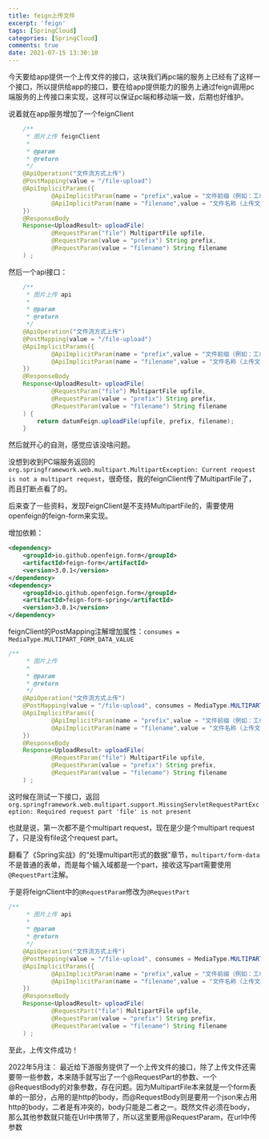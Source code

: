 ```yaml
---
title: feign上传文件
excerpt: 'feign'
tags: [SpringCloud]
categories: [SpringCloud]
comments: true
date: 2021-07-15 13:30:10
---
```


今天要给app提供一个上传文件的接口，这块我们再pc端的服务上已经有了这样一个接口，所以提供给app的接口，要在给app提供能力的服务上通过feign调用pc端服务的上传接口来实现，这样可以保证pc端和移动端一致，后期也好维护。

说着就在app服务增加了一个feignClient
```java
    /**
     * 图片上传 feignClient
     *
     * @param
     * @return
     */
    @ApiOperation("文件流方式上传")
    @PostMapping(value = "/file-upload")
    @ApiImplicitParams({
            @ApiImplicitParam(name = "prefix",value = "文件前缀（例如：工单号）",required = true),
            @ApiImplicitParam(name = "filename",value = "文件名称（上传文件名称,包含后缀名，如123456.jpg）",required = true)
    })
    @ResponseBody
    Response<UploadResult> uploadFile(
            @RequestParam("file") MultipartFile upfile,
            @RequestParam(value = "prefix") String prefix,
            @RequestParam(value = "filename") String filename
    ) ;
```

然后一个api接口：

```java
    /**
     * 图片上传 api
     *
     * @param
     * @return
     */
    @ApiOperation("文件流方式上传")
    @PostMapping(value = "/file-upload")
    @ApiImplicitParams({
            @ApiImplicitParam(name = "prefix",value = "文件前缀（例如：工单号）",required = true),
            @ApiImplicitParam(name = "filename",value = "文件名称（上传文件名称,包含后缀名，如123456.jpg）",required = true)
    })
    @ResponseBody
    Response<UploadResult> uploadFile(
            @RequestParam("file") MultipartFile upfile,
            @RequestParam(value = "prefix") String prefix,
            @RequestParam(value = "filename") String filename
    ) {
        return datumFeign.uploadFile(upfile, prefix, filename);
    }
```

然后就开心的自测，感觉应该没啥问题。

没想到收到PC端服务返回的`org.springframework.web.multipart.MultipartException: Current request is not a multipart request`，很奇怪，我的feignClient传了MultipartFile了，而且打断点看了的。

后来查了一些资料，发现FeignClient是不支持MultipartFile的，需要使用openfeign的feign-form来实现。

增加依赖：

```xml
<dependency>
    <groupId>io.github.openfeign.form</groupId>
    <artifactId>feign-form</artifactId>
    <version>3.0.1</version>
</dependency>
<dependency>
    <groupId>io.github.openfeign.form</groupId>
    <artifactId>feign-form-spring</artifactId>
    <version>3.0.1</version>
</dependency>
```

feignClient的PostMapping注解增加属性：`consumes = MediaType.MULTIPART_FORM_DATA_VALUE`

```java
/**
     * 图片上传
     *
     * @param
     * @return
     */
    @ApiOperation("文件流方式上传")
    @PostMapping(value = "/file-upload", consumes = MediaType.MULTIPART_FORM_DATA_VALUE)
    @ApiImplicitParams({
            @ApiImplicitParam(name = "prefix",value = "文件前缀（例如：工单号）",required = true),
            @ApiImplicitParam(name = "filename",value = "文件名称（上传文件名称,包含后缀名，如123456.jpg）",required = true)
    })
    @ResponseBody
    Response<UploadResult> uploadFile(
            @RequestParam("file") MultipartFile upfile,
            @RequestParam(value = "prefix") String prefix,
            @RequestParam(value = "filename") String filename
    ) ;
```

这时候在测试一下接口，返回`org.springframework.web.multipart.support.MissingServletRequestPartException: Required request part 'file' is not present`

也就是说，第一次都不是个multipart request，现在是少是个multipart request了，只是没有file这个request part。

翻看了《Spring实战》的“处理multipart形式的数据”章节，`multipart/form-data`不是普通的表单，而是每个输入域都是一个part，接收这写part需要使用`@RequestPart`注解。

于是将feignClient中的`@RequestParam`修改为`@RequestPart`

```java
/**
     * 图片上传 api
     *
     * @param
     * @return
     */
    @ApiOperation("文件流方式上传")
    @PostMapping(value = "/file-upload", consumes = MediaType.MULTIPART_FORM_DATA_VALUE)
    @ApiImplicitParams({
            @ApiImplicitParam(name = "prefix",value = "文件前缀（例如：工单号）",required = true),
            @ApiImplicitParam(name = "filename",value = "文件名称（上传文件名称,包含后缀名，如123456.jpg）",required = true)
    })
    @ResponseBody
    Response<UploadResult> uploadFile(
            @RequestPart("file") MultipartFile upfile,
            @RequestParam(value = "prefix") String prefix,
            @RequestParam(value = "filename") String filename
    ) ;
```

至此，上传文件成功！


2022年5月注：
最近给下游服务提供了一个上传文件的接口，除了上传文件还需要带一些参数，本来随手就写出了一个@RequestPart的参数、一个@RequestBody的对象参数，存在问题。因为MultipartFile本来就是一个form表单的一部分，占用的是http的body，而@RequestBody则是要用一个json来占用http的body，二者是有冲突的，body只能是二者之一。既然文件必须在body，那么其他参数就只能在Url中携带了，所以这里要用@RequestParam，在url中传参数